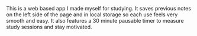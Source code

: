 This is a web based app I made myself for studying. It saves previous notes on the left side of the page and in local storage so each use feels very smooth and easy.
It also features a 30 minute pausable timer to measure study sessions and stay motivated.
